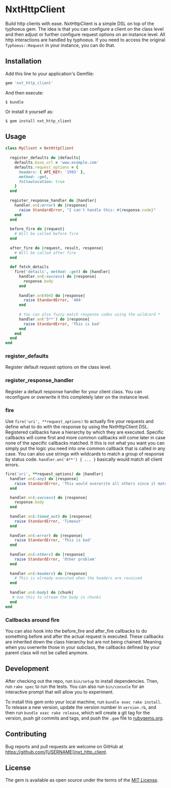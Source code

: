 # NxtHttpClient

Build http clients with ease. NxtHttpClient is a simple DSL on top of the typhoeus gem.
The idea is that you can configure a client on the class level and then adjust or further configure
request options on an instance level. All http interactions are handled by typhoeus. If you need to 
access the original `Typhoeus::Request` in your instance, you can do that. 

## Installation

Add this line to your application's Gemfile:

```ruby
gem 'nxt_http_client'
```

And then execute:

    $ bundle

Or install it yourself as:

    $ gem install nxt_http_client

## Usage

```ruby
class MyClient < NxtHttpClient
  
  register_defaults do |defaults|
    defaults.base_url = 'www.example.com'
    defaults.request_options = {
      headers: { API_KEY: '1993' },
      method: :get,
      followlocation: true
    }
  end
  
  register_response_handler do |handler|
    handler.on(:error) do |response|
      raise StandardError, "I can't handle this: #{response.code}"
    end
  end
  
  before_fire do |request|
    # Will be called before fire  
  end
  
  after_fire do |request, result, response|
    # Will be called after fire 
  end
  
  def fetch_details
    fire('details', method: :get) do |handler|
      handler.on(:success) do |response|
        response.body
      end
      
      handler.on(404) do |response|
        raise StandardError, '404'
      end
      
      # You can also fuzzy match response codes using the wildcard *
      handler.on('5**') do |response|
        raise StandardError, 'This is bad'
      end
    end
  end
end
```

### register_defaults

Register default request options on the class level.

### register_response_handler

Register a default response handler for your client class. 
You can reconfigure or overwrite it this completely later on the instance level. 

### fire

Use `fire('uri', **request_options)` to actually fire your requests and define what to do with the response by using
the NxtHttpClient DSL. Registered callbacks have a hierarchy by which they are executed. Specific callbacks will come first 
and more common callbacks will come later in case none of the specific callbacks matched. It this is not what you want you
can simply put the logic you need into one common callback that is called in any case. You can also use strings with wildcards
to match a group of response by status code. `handler.on('4**') { ... }` basically would match all client errors.   

```ruby
fire('uri', **request_options) do |handler|
  handler.on(:any) do |response|
    raise StandardError, 'This would overwrite all others since it matches first'
  end

  handler.on(:success) do |response|
    response.body
  end
  
  handler.on(:timed_out) do |response|
    raise StandardError, 'Timeout'
  end
  
  handler.on(:error) do |response|
    raise StandardError, 'This is bad'
  end
  
  handler.on(:others) do |response|
    raise StandardError, 'Other problem'
  end
  
  handler.on(:headers) do |response|
    # This is already executed when the headers are received
  end
  
  handler.on(:body) do |chunk|
   # Use this to stream the body in chunks 
  end
end
``` 

### Callbacks around fire

You can also hook into the before_fire and after_fire callbacks to do something before and after the actual request is executed.
These callbacks are inherited down the class hierarchy but are not being chained. Meaning when you overwrite those in your subclass,
the callbacks defined by your parent class will not be called anymore.


## Development

After checking out the repo, run `bin/setup` to install dependencies. Then, run `rake spec` to run the tests. You can also run `bin/console` for an interactive prompt that will allow you to experiment.

To install this gem onto your local machine, run `bundle exec rake install`. To release a new version, update the version number in `version.rb`, and then run `bundle exec rake release`, which will create a git tag for the version, push git commits and tags, and push the `.gem` file to [rubygems.org](https://rubygems.org).

## Contributing

Bug reports and pull requests are welcome on GitHub at https://github.com/[USERNAME]/nxt_http_client.

## License

The gem is available as open source under the terms of the [MIT License](https://opensource.org/licenses/MIT).

